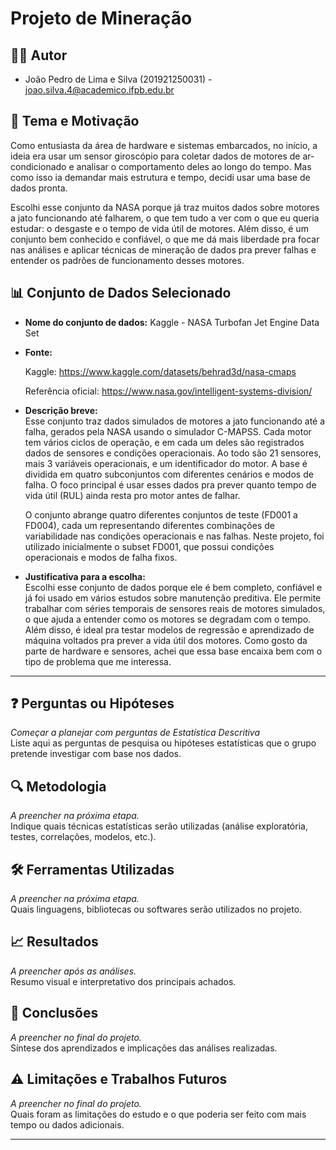 # Projeto de Mineração

## 🧑‍💻 Autor  

- João Pedro de Lima e Silva (201921250031) - joao.silva.4@academico.ifpb.edu.br

## 🎯 Tema e Motivação  
  Como entusiasta da área de hardware e sistemas embarcados, no início, a ideia era usar um sensor giroscópio para coletar dados de motores de ar-condicionado e analisar o comportamento deles ao longo do tempo. Mas como isso ia demandar mais estrutura e tempo, decidi usar uma base de dados pronta.

  Escolhi esse conjunto da NASA porque já traz muitos dados sobre motores a jato funcionando até falharem, o que tem tudo a ver com o que eu queria estudar: o desgaste e o tempo de vida útil de motores. Além disso, é um conjunto bem conhecido e confiável, o que me dá mais liberdade pra focar nas análises e aplicar técnicas de mineração de dados pra prever falhas e entender os padrões de funcionamento desses motores.
## 📊 Conjunto de Dados Selecionado  
- **Nome do conjunto de dados:**
  Kaggle - NASA Turbofan Jet Engine Data Set
  
- **Fonte:**

  Kaggle: https://www.kaggle.com/datasets/behrad3d/nasa-cmaps
  
  Referência oficial: https://www.nasa.gov/intelligent-systems-division/
  
- **Descrição breve:**  
  Esse conjunto traz dados simulados de motores a jato funcionando até a falha, gerados pela NASA usando o simulador C-MAPSS. Cada motor tem vários ciclos de operação, e em cada um deles são registrados dados de sensores e condições operacionais. Ao todo são 21 sensores, mais 3 variáveis operacionais, e um identificador do motor. A base é dividida em quatro subconjuntos com diferentes cenários e modos de falha. O foco principal é usar esses dados pra prever quanto tempo de vida útil (RUL) ainda resta pro motor antes de falhar.

  O conjunto abrange quatro diferentes conjuntos de teste (FD001 a FD004), cada um representando diferentes combinações de variabilidade nas condições operacionais e nas falhas. Neste projeto, foi utilizado inicialmente o subset FD001, que possui condições operacionais e modos de falha fixos.


- **Justificativa para a escolha:**  
  Escolhi esse conjunto de dados porque ele é bem completo, confiável e já foi usado em vários estudos sobre manutenção preditiva. Ele permite trabalhar com séries temporais de sensores reais de motores simulados, o que ajuda a entender como os motores se degradam com o tempo. Além disso, é ideal pra testar modelos de regressão e aprendizado de máquina voltados pra prever a vida útil dos motores. Como gosto da parte de hardware e sensores, achei que essa base encaixa bem com o tipo de problema que me interessa.

---

## ❓ Perguntas ou Hipóteses  
*Começar a planejar com perguntas de Estatística Descritiva*  
Liste aqui as perguntas de pesquisa ou hipóteses estatísticas que o grupo pretende investigar com base nos dados.

## 🔍 Metodologia  
*A preencher na próxima etapa.*  
Indique quais técnicas estatísticas serão utilizadas (análise exploratória, testes, correlações, modelos, etc.).

## 🛠️ Ferramentas Utilizadas  
*A preencher na próxima etapa.*  
Quais linguagens, bibliotecas ou softwares serão utilizados no projeto.

## 📈 Resultados  
*A preencher após as análises.*  
Resumo visual e interpretativo dos principais achados.

## 📌 Conclusões  
*A preencher no final do projeto.*  
Síntese dos aprendizados e implicações das análises realizadas.

## ⚠️ Limitações e Trabalhos Futuros  
*A preencher no final do projeto.*  
Quais foram as limitações do estudo e o que poderia ser feito com mais tempo ou dados adicionais.

---

